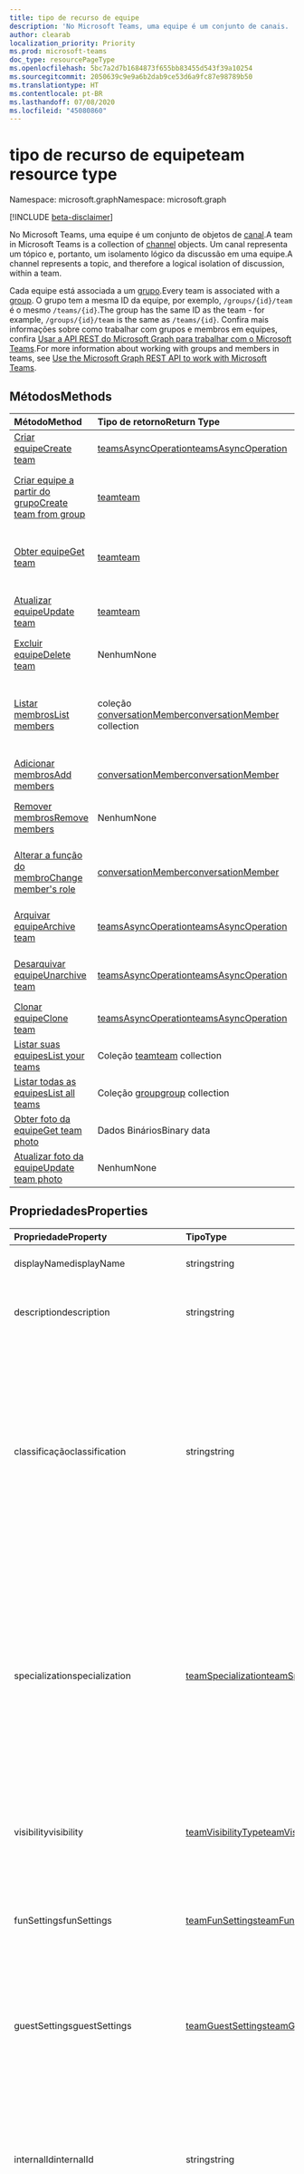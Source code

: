 ```yaml
---
title: tipo de recurso de equipe
description: 'No Microsoft Teams, uma equipe é um conjunto de canais. '
author: clearab
localization_priority: Priority
ms.prod: microsoft-teams
doc_type: resourcePageType
ms.openlocfilehash: 5bc7a2d7b1684873f655bb83455d543f39a10254
ms.sourcegitcommit: 2050639c9e9a6b2dab9ce53d6a9fc87e98789b50
ms.translationtype: HT
ms.contentlocale: pt-BR
ms.lasthandoff: 07/08/2020
ms.locfileid: "45080860"
---
```

# <a name="team-resource-type"></a><span data-ttu-id="20ec5-103">tipo de recurso de equipe</span><span class="sxs-lookup"><span data-stu-id="20ec5-103">team resource type</span></span>

<span data-ttu-id="20ec5-104">Namespace: microsoft.graph</span><span class="sxs-lookup"><span data-stu-id="20ec5-104">Namespace: microsoft.graph</span></span>

[!INCLUDE [beta-disclaimer](../../includes/beta-disclaimer.md)]

<span data-ttu-id="20ec5-105">No Microsoft Teams, uma equipe é um conjunto de objetos de [canal](channel.md).</span><span class="sxs-lookup"><span data-stu-id="20ec5-105">A team in Microsoft Teams is a collection of [channel](channel.md) objects.</span></span> <span data-ttu-id="20ec5-106">Um canal representa um tópico e, portanto, um isolamento lógico da discussão em uma equipe.</span><span class="sxs-lookup"><span data-stu-id="20ec5-106">A channel represents a topic, and therefore a logical isolation of discussion, within a team.</span></span>

<span data-ttu-id="20ec5-107">Cada equipe está associada a um [grupo](../resources/group.md).</span><span class="sxs-lookup"><span data-stu-id="20ec5-107">Every team is associated with a [group](../resources/group.md).</span></span> <span data-ttu-id="20ec5-108">O grupo tem a mesma ID da equipe, por exemplo, `/groups/{id}/team` é o mesmo `/teams/{id}`.</span><span class="sxs-lookup"><span data-stu-id="20ec5-108">The group has the same ID as the team - for example, `/groups/{id}/team` is the same as `/teams/{id}`.</span></span> <span data-ttu-id="20ec5-109">Confira mais informações sobre como trabalhar com grupos e membros em equipes, confira [Usar a API REST do Microsoft Graph para trabalhar com o Microsoft Teams](teams-api-overview.md).</span><span class="sxs-lookup"><span data-stu-id="20ec5-109">For more information about working with groups and members in teams, see [Use the Microsoft Graph REST API to work with Microsoft Teams](teams-api-overview.md).</span></span>

## <a name="methods"></a><span data-ttu-id="20ec5-110">Métodos</span><span class="sxs-lookup"><span data-stu-id="20ec5-110">Methods</span></span>

| <span data-ttu-id="20ec5-111">Método</span><span class="sxs-lookup"><span data-stu-id="20ec5-111">Method</span></span>       | <span data-ttu-id="20ec5-112">Tipo de retorno</span><span class="sxs-lookup"><span data-stu-id="20ec5-112">Return Type</span></span>  |<span data-ttu-id="20ec5-113">Descrição</span><span class="sxs-lookup"><span data-stu-id="20ec5-113">Description</span></span>|
|:---------------|:--------|:----------|
|[<span data-ttu-id="20ec5-114">Criar equipe</span><span class="sxs-lookup"><span data-stu-id="20ec5-114">Create team</span></span>](../api/team-post.md) | [<span data-ttu-id="20ec5-115">teamsAsyncOperation</span><span class="sxs-lookup"><span data-stu-id="20ec5-115">teamsAsyncOperation</span></span>](teamsasyncoperation.md) | <span data-ttu-id="20ec5-116">Crie uma equipe do zero.</span><span class="sxs-lookup"><span data-stu-id="20ec5-116">Create a team from scratch.</span></span> |
|[<span data-ttu-id="20ec5-117">Criar equipe a partir do grupo</span><span class="sxs-lookup"><span data-stu-id="20ec5-117">Create team from group</span></span>](../api/team-put-teams.md) | [<span data-ttu-id="20ec5-118">team</span><span class="sxs-lookup"><span data-stu-id="20ec5-118">team</span></span>](team.md) | <span data-ttu-id="20ec5-119">Crie uma nova equipe ou adicione uma equipe a um grupo existente.</span><span class="sxs-lookup"><span data-stu-id="20ec5-119">Create a new team, or add a team to an existing group.</span></span>|
|[<span data-ttu-id="20ec5-120">Obter equipe</span><span class="sxs-lookup"><span data-stu-id="20ec5-120">Get team</span></span>](../api/team-get.md) | [<span data-ttu-id="20ec5-121">team</span><span class="sxs-lookup"><span data-stu-id="20ec5-121">team</span></span>](team.md) | <span data-ttu-id="20ec5-122">Recupere as propriedades e relações da equipe especificada.</span><span class="sxs-lookup"><span data-stu-id="20ec5-122">Retrieve the properties and relationships of the specified team.</span></span>|
|[<span data-ttu-id="20ec5-123">Atualizar equipe</span><span class="sxs-lookup"><span data-stu-id="20ec5-123">Update team</span></span>](../api/team-update.md) | [<span data-ttu-id="20ec5-124">team</span><span class="sxs-lookup"><span data-stu-id="20ec5-124">team</span></span>](team.md) |<span data-ttu-id="20ec5-125">Atualize as propriedades da equipe especificada.</span><span class="sxs-lookup"><span data-stu-id="20ec5-125">Update the properties of the specified team.</span></span> |
|[<span data-ttu-id="20ec5-126">Excluir equipe</span><span class="sxs-lookup"><span data-stu-id="20ec5-126">Delete team</span></span>](/graph/api/group-delete?view=graph-rest-1.0) | <span data-ttu-id="20ec5-127">Nenhum</span><span class="sxs-lookup"><span data-stu-id="20ec5-127">None</span></span> |<span data-ttu-id="20ec5-128">Exclua a equipe e o grupo associado.</span><span class="sxs-lookup"><span data-stu-id="20ec5-128">Delete the team and its associated group.</span></span> |
|[<span data-ttu-id="20ec5-129">Listar membros</span><span class="sxs-lookup"><span data-stu-id="20ec5-129">List members</span></span>](../api/team-list-members.md)|<span data-ttu-id="20ec5-130">coleção [conversationMember](../resources/conversationmember.md)</span><span class="sxs-lookup"><span data-stu-id="20ec5-130">[conversationMember](../resources/conversationmember.md) collection</span></span>|<span data-ttu-id="20ec5-131">Obtenha o conversationMembers da propriedade de navegação dos membros.</span><span class="sxs-lookup"><span data-stu-id="20ec5-131">Get the conversationMembers from the members navigation property.</span></span>|
|[<span data-ttu-id="20ec5-132">Adicionar membros</span><span class="sxs-lookup"><span data-stu-id="20ec5-132">Add members</span></span>](../api/team-post-members.md)|[<span data-ttu-id="20ec5-133">conversationMember</span><span class="sxs-lookup"><span data-stu-id="20ec5-133">conversationMember</span></span>](../resources/conversationmember.md)|<span data-ttu-id="20ec5-134">Adicionar um novo membro.</span><span class="sxs-lookup"><span data-stu-id="20ec5-134">Add a new member.</span></span>|
|[<span data-ttu-id="20ec5-135">Remover membros</span><span class="sxs-lookup"><span data-stu-id="20ec5-135">Remove members</span></span>](../api/team-delete-members.md)|<span data-ttu-id="20ec5-136">Nenhum</span><span class="sxs-lookup"><span data-stu-id="20ec5-136">None</span></span>|<span data-ttu-id="20ec5-137">Excluir um objeto [conversationMember](../resources/conversationmember.md).</span><span class="sxs-lookup"><span data-stu-id="20ec5-137">Delete a [conversationMember](../resources/conversationmember.md) object.</span></span>|
|[<span data-ttu-id="20ec5-138">Alterar a função do membro</span><span class="sxs-lookup"><span data-stu-id="20ec5-138">Change member's role</span></span>](../api/conversationmember-update.md)|[<span data-ttu-id="20ec5-139">conversationMember</span><span class="sxs-lookup"><span data-stu-id="20ec5-139">conversationMember</span></span>](../resources/conversationmember.md)|<span data-ttu-id="20ec5-140">Alterar um membro para um proprietário ou voltar para um membro regular.</span><span class="sxs-lookup"><span data-stu-id="20ec5-140">Change a member to an owner or back to a regular member.</span></span>|
|[<span data-ttu-id="20ec5-141">Arquivar equipe</span><span class="sxs-lookup"><span data-stu-id="20ec5-141">Archive team</span></span>](../api/team-archive.md) | [<span data-ttu-id="20ec5-142">teamsAsyncOperation</span><span class="sxs-lookup"><span data-stu-id="20ec5-142">teamsAsyncOperation</span></span>](../resources/teamsasyncoperation.md) |<span data-ttu-id="20ec5-143">Coloque a equipe em um estado somente leitura.</span><span class="sxs-lookup"><span data-stu-id="20ec5-143">Put the team in a read-only state.</span></span> |
|[<span data-ttu-id="20ec5-144">Desarquivar equipe</span><span class="sxs-lookup"><span data-stu-id="20ec5-144">Unarchive team</span></span>](../api/team-unarchive.md) | [<span data-ttu-id="20ec5-145">teamsAsyncOperation</span><span class="sxs-lookup"><span data-stu-id="20ec5-145">teamsAsyncOperation</span></span>](../resources/teamsasyncoperation.md) |<span data-ttu-id="20ec5-146">Restaure a equipe com um estado de leitura e gravação.</span><span class="sxs-lookup"><span data-stu-id="20ec5-146">Restore the team to a read-write state.</span></span> |
|[<span data-ttu-id="20ec5-147">Clonar equipe</span><span class="sxs-lookup"><span data-stu-id="20ec5-147">Clone team</span></span>](../api/team-clone.md) | [<span data-ttu-id="20ec5-148">teamsAsyncOperation</span><span class="sxs-lookup"><span data-stu-id="20ec5-148">teamsAsyncOperation</span></span>](../resources/teamsasyncoperation.md) |<span data-ttu-id="20ec5-149">Copie a equipe e o grupo associado.</span><span class="sxs-lookup"><span data-stu-id="20ec5-149">Copy the team and its associated group.</span></span> |
|[<span data-ttu-id="20ec5-150">Listar suas equipes</span><span class="sxs-lookup"><span data-stu-id="20ec5-150">List your teams</span></span>](../api/user-list-joinedteams.md) | <span data-ttu-id="20ec5-151">Coleção [team](team.md)</span><span class="sxs-lookup"><span data-stu-id="20ec5-151">[team](team.md) collection</span></span> | <span data-ttu-id="20ec5-152">Liste as equipes das quais você é membro.</span><span class="sxs-lookup"><span data-stu-id="20ec5-152">List the teams you are a member of.</span></span> |
|[<span data-ttu-id="20ec5-153">Listar todas as equipes</span><span class="sxs-lookup"><span data-stu-id="20ec5-153">List all teams</span></span>](/graph/teams-list-all-teams) | <span data-ttu-id="20ec5-154">Coleção [group](group.md)</span><span class="sxs-lookup"><span data-stu-id="20ec5-154">[group](group.md) collection</span></span> | <span data-ttu-id="20ec5-155">Liste todos os grupos que têm equipes.</span><span class="sxs-lookup"><span data-stu-id="20ec5-155">List all groups that have teams.</span></span> |
|[<span data-ttu-id="20ec5-156">Obter foto da equipe</span><span class="sxs-lookup"><span data-stu-id="20ec5-156">Get team photo</span></span>](../api/team-get-photo.md) | <span data-ttu-id="20ec5-157">Dados Binários</span><span class="sxs-lookup"><span data-stu-id="20ec5-157">Binary data</span></span> | <span data-ttu-id="20ec5-158">Obter a foto (imagem) de uma equipe.</span><span class="sxs-lookup"><span data-stu-id="20ec5-158">Get the photo (picture) for a team.</span></span> |
|[<span data-ttu-id="20ec5-159">Atualizar foto da equipe</span><span class="sxs-lookup"><span data-stu-id="20ec5-159">Update team photo</span></span>](../api/team-update-photo.md) | <span data-ttu-id="20ec5-160">Nenhum</span><span class="sxs-lookup"><span data-stu-id="20ec5-160">None</span></span> | <span data-ttu-id="20ec5-161">Atualizar a foto (imagem) de uma equipe.</span><span class="sxs-lookup"><span data-stu-id="20ec5-161">Update the photo (picture) for a team.</span></span> |

## <a name="properties"></a><span data-ttu-id="20ec5-162">Propriedades</span><span class="sxs-lookup"><span data-stu-id="20ec5-162">Properties</span></span>

| <span data-ttu-id="20ec5-163">Propriedade</span><span class="sxs-lookup"><span data-stu-id="20ec5-163">Property</span></span> | <span data-ttu-id="20ec5-164">Tipo</span><span class="sxs-lookup"><span data-stu-id="20ec5-164">Type</span></span> | <span data-ttu-id="20ec5-165">Descrição</span><span class="sxs-lookup"><span data-stu-id="20ec5-165">Description</span></span> |
|:---------------|:--------|:----------|
|<span data-ttu-id="20ec5-166">displayName</span><span class="sxs-lookup"><span data-stu-id="20ec5-166">displayName</span></span>|<span data-ttu-id="20ec5-167">string</span><span class="sxs-lookup"><span data-stu-id="20ec5-167">string</span></span>| <span data-ttu-id="20ec5-168">O nome da equipe.</span><span class="sxs-lookup"><span data-stu-id="20ec5-168">The name of the team.</span></span> |
|<span data-ttu-id="20ec5-169">description</span><span class="sxs-lookup"><span data-stu-id="20ec5-169">description</span></span>|<span data-ttu-id="20ec5-170">string</span><span class="sxs-lookup"><span data-stu-id="20ec5-170">string</span></span>| <span data-ttu-id="20ec5-171">Uma descrição opcional para a equipe.</span><span class="sxs-lookup"><span data-stu-id="20ec5-171">An optional description for the team.</span></span> |
|<span data-ttu-id="20ec5-172">classificação</span><span class="sxs-lookup"><span data-stu-id="20ec5-172">classification</span></span>|<span data-ttu-id="20ec5-173">string</span><span class="sxs-lookup"><span data-stu-id="20ec5-173">string</span></span>| <span data-ttu-id="20ec5-174">Um rótulo opcional.</span><span class="sxs-lookup"><span data-stu-id="20ec5-174">An optional label.</span></span> <span data-ttu-id="20ec5-175">Normalmente descreve a confidencialidade da empresa ou dos dados da equipe.</span><span class="sxs-lookup"><span data-stu-id="20ec5-175">Typically describes the data or business sensitivity of the team.</span></span> <span data-ttu-id="20ec5-176">Deve coincidir com um dos conjuntos predefinidos no diretório do locatário.</span><span class="sxs-lookup"><span data-stu-id="20ec5-176">Must match one of a pre-configured set in the tenant's directory.</span></span> |
|<span data-ttu-id="20ec5-177">specialization</span><span class="sxs-lookup"><span data-stu-id="20ec5-177">specialization</span></span>|[<span data-ttu-id="20ec5-178">teamSpecialization</span><span class="sxs-lookup"><span data-stu-id="20ec5-178">teamSpecialization</span></span>](teamspecialization.md)| <span data-ttu-id="20ec5-179">Opcional.</span><span class="sxs-lookup"><span data-stu-id="20ec5-179">Optional.</span></span> <span data-ttu-id="20ec5-180">Indica se a equipe destina-se a um caso de uso específico.</span><span class="sxs-lookup"><span data-stu-id="20ec5-180">Indicates whether the team is intended for a particular use case.</span></span>  <span data-ttu-id="20ec5-181">Cada especialização de equipe tem acesso a comportamentos e experiências exclusivos direcionados ao seu caso de uso.</span><span class="sxs-lookup"><span data-stu-id="20ec5-181">Each team specialization has access to unique behaviors and experiences targeted to its use case.</span></span> |
|<span data-ttu-id="20ec5-182">visibility</span><span class="sxs-lookup"><span data-stu-id="20ec5-182">visibility</span></span>|[<span data-ttu-id="20ec5-183">teamVisibilityType</span><span class="sxs-lookup"><span data-stu-id="20ec5-183">teamVisibilityType</span></span>](teamvisibilitytype.md)| <span data-ttu-id="20ec5-184">A visibilidade de um grupo e equipe.</span><span class="sxs-lookup"><span data-stu-id="20ec5-184">The visibility of a the group and team.</span></span> <span data-ttu-id="20ec5-185">O padrão é Público.</span><span class="sxs-lookup"><span data-stu-id="20ec5-185">Defaults to Public.</span></span> |
|<span data-ttu-id="20ec5-186">funSettings</span><span class="sxs-lookup"><span data-stu-id="20ec5-186">funSettings</span></span>|[<span data-ttu-id="20ec5-187">teamFunSettings</span><span class="sxs-lookup"><span data-stu-id="20ec5-187">teamFunSettings</span></span>](teamfunsettings.md) |<span data-ttu-id="20ec5-188">Configurações que definem o uso de Giphy, memes e figurinhas na equipe.</span><span class="sxs-lookup"><span data-stu-id="20ec5-188">Settings to configure use of Giphy, memes, and stickers in the team.</span></span>|
|<span data-ttu-id="20ec5-189">guestSettings</span><span class="sxs-lookup"><span data-stu-id="20ec5-189">guestSettings</span></span>|[<span data-ttu-id="20ec5-190">teamGuestSettings</span><span class="sxs-lookup"><span data-stu-id="20ec5-190">teamGuestSettings</span></span>](teamguestsettings.md) |<span data-ttu-id="20ec5-191">Configurações que definem se os convidados podem criar, atualizar ou excluir canais na equipe.</span><span class="sxs-lookup"><span data-stu-id="20ec5-191">Settings to configure whether guests can create, update, or delete channels in the team.</span></span>|
|<span data-ttu-id="20ec5-192">internalId</span><span class="sxs-lookup"><span data-stu-id="20ec5-192">internalId</span></span> | <span data-ttu-id="20ec5-193">string</span><span class="sxs-lookup"><span data-stu-id="20ec5-193">string</span></span> | <span data-ttu-id="20ec5-194">Uma ID exclusiva da equipe, que foi usada em alguns locais, como o log de auditoria da [API da Atividade de Gestão do Office 365](https://docs.microsoft.com/office/office-365-management-api/office-365-management-activity-api-reference).</span><span class="sxs-lookup"><span data-stu-id="20ec5-194">A unique ID for the team that has been used in a few places such as the audit log/[Office 365 Management Activity API](https://docs.microsoft.com/office/office-365-management-api/office-365-management-activity-api-reference).</span></span> |
|<span data-ttu-id="20ec5-195">isArchived</span><span class="sxs-lookup"><span data-stu-id="20ec5-195">isArchived</span></span>|<span data-ttu-id="20ec5-196">Booliano</span><span class="sxs-lookup"><span data-stu-id="20ec5-196">Boolean</span></span>|<span data-ttu-id="20ec5-197">Se essa equipe está no modo somente leitura.</span><span class="sxs-lookup"><span data-stu-id="20ec5-197">Whether this team is in read-only mode.</span></span> |
|<span data-ttu-id="20ec5-198">memberSettings</span><span class="sxs-lookup"><span data-stu-id="20ec5-198">memberSettings</span></span>|[<span data-ttu-id="20ec5-199">teamMemberSettings</span><span class="sxs-lookup"><span data-stu-id="20ec5-199">teamMemberSettings</span></span>](teammembersettings.md) |<span data-ttu-id="20ec5-200">Configurações para configurar se os membros podem executar determinadas ações, por exemplo, criar canais e adicionar bots na equipe.</span><span class="sxs-lookup"><span data-stu-id="20ec5-200">Settings to configure whether members can perform certain actions, for example, create channels and add bots, in the team.</span></span>|
|<span data-ttu-id="20ec5-201">messagingSettings</span><span class="sxs-lookup"><span data-stu-id="20ec5-201">messagingSettings</span></span>|[<span data-ttu-id="20ec5-202">teamMessagingSettings</span><span class="sxs-lookup"><span data-stu-id="20ec5-202">teamMessagingSettings</span></span>](teammessagingsettings.md) |<span data-ttu-id="20ec5-203">Configurações para definir a mensagens e menções na equipe.</span><span class="sxs-lookup"><span data-stu-id="20ec5-203">Settings to configure messaging and mentions in the team.</span></span>|
|<span data-ttu-id="20ec5-204">discoverySettings</span><span class="sxs-lookup"><span data-stu-id="20ec5-204">discoverySettings</span></span>|[<span data-ttu-id="20ec5-205">teamDiscoverySettings</span><span class="sxs-lookup"><span data-stu-id="20ec5-205">teamDiscoverySettings</span></span>](teamdiscoverysettings.md) |<span data-ttu-id="20ec5-206">Configurações de capacidade de descoberta da equipe por outras pessoas.</span><span class="sxs-lookup"><span data-stu-id="20ec5-206">Settings to configure team discoverability by others.</span></span>|
|<span data-ttu-id="20ec5-207">webUrl</span><span class="sxs-lookup"><span data-stu-id="20ec5-207">webUrl</span></span>|<span data-ttu-id="20ec5-208">cadeia de caracteres (somente leitura)</span><span class="sxs-lookup"><span data-stu-id="20ec5-208">string (readonly)</span></span> | <span data-ttu-id="20ec5-209">Um hiperlink que será enviado à equipe no cliente do Microsoft Teams.</span><span class="sxs-lookup"><span data-stu-id="20ec5-209">A hyperlink that will go to the team in the Microsoft Teams client.</span></span> <span data-ttu-id="20ec5-210">Esta é a URL que você recebe ao clicar com o botão direito do mouse em uma equipe no cliente do Microsoft Teams e escolher **Obter o link para a equipe**.</span><span class="sxs-lookup"><span data-stu-id="20ec5-210">This is the URL that you get when you right-click a team in the Microsoft Teams client and select **Get link to team**.</span></span> <span data-ttu-id="20ec5-211">Essa URL deve ser tratada como um blob opaco e não analisado.</span><span class="sxs-lookup"><span data-stu-id="20ec5-211">This URL should be treated as an opaque blob, and not parsed.</span></span> |
|<span data-ttu-id="20ec5-212">classSettings</span><span class="sxs-lookup"><span data-stu-id="20ec5-212">classSettings</span></span>|[<span data-ttu-id="20ec5-213">teamClassSettings</span><span class="sxs-lookup"><span data-stu-id="20ec5-213">teamClassSettings</span></span>](teamclasssettings.md) |<span data-ttu-id="20ec5-214">Definir configurações de uma classe.</span><span class="sxs-lookup"><span data-stu-id="20ec5-214">Configure settings of a class.</span></span> <span data-ttu-id="20ec5-215">Disponível apenas quando a equipe representa uma classe.</span><span class="sxs-lookup"><span data-stu-id="20ec5-215">Available only when the team represents a class.</span></span>|

## <a name="relationships"></a><span data-ttu-id="20ec5-216">Relações</span><span class="sxs-lookup"><span data-stu-id="20ec5-216">Relationships</span></span>

| <span data-ttu-id="20ec5-217">Relação</span><span class="sxs-lookup"><span data-stu-id="20ec5-217">Relationship</span></span> | <span data-ttu-id="20ec5-218">Tipo</span><span class="sxs-lookup"><span data-stu-id="20ec5-218">Type</span></span> | <span data-ttu-id="20ec5-219">Descrição</span><span class="sxs-lookup"><span data-stu-id="20ec5-219">Description</span></span> |
|:---------------|:--------|:----------|
|<span data-ttu-id="20ec5-220">channels</span><span class="sxs-lookup"><span data-stu-id="20ec5-220">channels</span></span>|<span data-ttu-id="20ec5-221">Coleção [channel](channel.md)</span><span class="sxs-lookup"><span data-stu-id="20ec5-221">[channel](channel.md) collection</span></span>|<span data-ttu-id="20ec5-222">A coleção de canais e mensagens associadas à equipe.</span><span class="sxs-lookup"><span data-stu-id="20ec5-222">The collection of channels & messages associated with the team.</span></span>|
|<span data-ttu-id="20ec5-223">installedApps</span><span class="sxs-lookup"><span data-stu-id="20ec5-223">installedApps</span></span>|<span data-ttu-id="20ec5-224">Coleção [teamsAppInstallation](teamsappinstallation.md)</span><span class="sxs-lookup"><span data-stu-id="20ec5-224">[teamsAppInstallation](teamsappinstallation.md) collection</span></span>|<span data-ttu-id="20ec5-225">Os aplicativos instalados nessa equipe.</span><span class="sxs-lookup"><span data-stu-id="20ec5-225">The apps installed in this team.</span></span>|
|<span data-ttu-id="20ec5-226">members</span><span class="sxs-lookup"><span data-stu-id="20ec5-226">members</span></span>|<span data-ttu-id="20ec5-227">coleção [conversationMember](../resources/conversationmember.md)</span><span class="sxs-lookup"><span data-stu-id="20ec5-227">[conversationMember](../resources/conversationmember.md) collection</span></span>|<span data-ttu-id="20ec5-228">Membros e proprietários da equipe.</span><span class="sxs-lookup"><span data-stu-id="20ec5-228">Members and owners of the team.</span></span>|
|<span data-ttu-id="20ec5-229">owners</span><span class="sxs-lookup"><span data-stu-id="20ec5-229">owners</span></span>|[<span data-ttu-id="20ec5-230">user</span><span class="sxs-lookup"><span data-stu-id="20ec5-230">user</span></span>](user.md)| <span data-ttu-id="20ec5-231">A lista de proprietários desta equipe.</span><span class="sxs-lookup"><span data-stu-id="20ec5-231">The list of this team's owners.</span></span> <span data-ttu-id="20ec5-232">Atualmente, ao criar uma equipe usando permissões de aplicativo, exatamente um proprietário deve ser especificado.</span><span class="sxs-lookup"><span data-stu-id="20ec5-232">Currently, when creating a team using application permissions, exactly one owner must be specified.</span></span> <span data-ttu-id="20ec5-233">Ao usar permissões delegadas pelo usuário, nenhum proprietário pode ser especificado (o usuário atual é o proprietário).</span><span class="sxs-lookup"><span data-stu-id="20ec5-233">When using user delegated permissions, no owner can be specified (the current user is the owner).</span></span> <span data-ttu-id="20ec5-234">O proprietário deve ser especificado como um objeto ID (GUID), não um UPN.</span><span class="sxs-lookup"><span data-stu-id="20ec5-234">Owner must be specified as an object ID (GUID), not a UPN.</span></span> |
|<span data-ttu-id="20ec5-235">operations</span><span class="sxs-lookup"><span data-stu-id="20ec5-235">operations</span></span>|<span data-ttu-id="20ec5-236">Coleção [teamsAsyncOperation](teamsasyncoperation.md)</span><span class="sxs-lookup"><span data-stu-id="20ec5-236">[teamsAsyncOperation](teamsasyncoperation.md) collection</span></span>| <span data-ttu-id="20ec5-237">As operações assíncronas que foram executadas ou estão em execução nesta equipe.</span><span class="sxs-lookup"><span data-stu-id="20ec5-237">The async operations that ran or are running on this team.</span></span> | 
|<span data-ttu-id="20ec5-238">photo</span><span class="sxs-lookup"><span data-stu-id="20ec5-238">photo</span></span>|[<span data-ttu-id="20ec5-239">profilePhoto</span><span class="sxs-lookup"><span data-stu-id="20ec5-239">profilePhoto</span></span>](../resources/profilephoto.md)|<span data-ttu-id="20ec5-240">Foto da equipe.</span><span class="sxs-lookup"><span data-stu-id="20ec5-240">The team photo.</span></span>|
|[<span data-ttu-id="20ec5-241">primaryChannel</span><span class="sxs-lookup"><span data-stu-id="20ec5-241">primaryChannel</span></span>](../api/team-get-primarychannel.md)|[<span data-ttu-id="20ec5-242">channel</span><span class="sxs-lookup"><span data-stu-id="20ec5-242">channel</span></span>](channel.md)| <span data-ttu-id="20ec5-243">O canal geral da equipe.</span><span class="sxs-lookup"><span data-stu-id="20ec5-243">The general channel for the team.</span></span> | 
|<span data-ttu-id="20ec5-244">Cronograma</span><span class="sxs-lookup"><span data-stu-id="20ec5-244">schedule</span></span>|[<span data-ttu-id="20ec5-245">Cronograma</span><span class="sxs-lookup"><span data-stu-id="20ec5-245">schedule</span></span>](schedule.md)| <span data-ttu-id="20ec5-246">Cronograma de turno para essa equipe.</span><span class="sxs-lookup"><span data-stu-id="20ec5-246">The schedule of shifts for this team.</span></span>|
|<span data-ttu-id="20ec5-247">template</span><span class="sxs-lookup"><span data-stu-id="20ec5-247">template</span></span>|[<span data-ttu-id="20ec5-248">teamsTemplate</span><span class="sxs-lookup"><span data-stu-id="20ec5-248">teamsTemplate</span></span>](teamstemplate.md)| <span data-ttu-id="20ec5-249">O modelo usado para criar essa equipe.</span><span class="sxs-lookup"><span data-stu-id="20ec5-249">The template this team was created from.</span></span> <span data-ttu-id="20ec5-250">Confira os [modelos disponíveis](https://docs.microsoft.com/MicrosoftTeams/get-started-with-teams-templates).</span><span class="sxs-lookup"><span data-stu-id="20ec5-250">See [available templates](https://docs.microsoft.com/MicrosoftTeams/get-started-with-teams-templates).</span></span> |

## <a name="json-representation"></a><span data-ttu-id="20ec5-251">Representação JSON</span><span class="sxs-lookup"><span data-stu-id="20ec5-251">JSON representation</span></span>

<span data-ttu-id="20ec5-252">Veja a seguir uma representação JSON do recurso.</span><span class="sxs-lookup"><span data-stu-id="20ec5-252">The following is a JSON representation of the resource.</span></span>

><span data-ttu-id="20ec5-253">**Observação:** se a equipe for do tipo classe, uma propriedade **classSettings** será aplicada à equipe.</span><span class="sxs-lookup"><span data-stu-id="20ec5-253">**Note:** If the team is of type class, a **classSettings** property is applied on the team.</span></span>

<!-- {
  "blockType": "resource",
  "@odata.type": "microsoft.graph.team",
  "baseType": "microsoft.graph.entity"
}-->

```json
{
  "guestSettings": {"@odata.type": "microsoft.graph.teamGuestSettings"},
  "memberSettings": {"@odata.type": "microsoft.graph.teamMemberSettings"},
  "messagingSettings": {"@odata.type": "microsoft.graph.teamMessagingSettings"},
  "funSettings": {"@odata.type": "microsoft.graph.teamFunSettings"},
  "discoverySettings": {"@odata.type": "microsoft.graph.teamDiscoverySettings"},
  "internalId": "string",
  "isArchived": false,
  "webUrl": "string (URL)",
  "displayName": "string",
  "description": "string",
  "classification": "string",
  "specialization": "string",
  "visibility": "string",
  "classSettings": {"@odata.type": "microsoft.graph.teamClassSettings"}
}
```

<!-- uuid: 8fcb5dbc-d5aa-4681-8e31-b001d5168d79
2015-10-25 14:57:30 UTC -->
<!--
{
  "type": "#page.annotation",
  "description": "team resource",
  "keywords": "",
  "section": "documentation",
  "tocPath": "",
  "suppressions": []
}
-->

## <a name="see-also"></a><span data-ttu-id="20ec5-254">Confira também</span><span class="sxs-lookup"><span data-stu-id="20ec5-254">See also</span></span>

- [<span data-ttu-id="20ec5-255">Como criar um grupo com uma equipe</span><span class="sxs-lookup"><span data-stu-id="20ec5-255">Creating a group with a team</span></span>](/graph/teams-create-group-and-team)
- [<span data-ttu-id="20ec5-256">Usar o API do Microsoft Graph para trabalhar com o Microsoft Teams</span><span class="sxs-lookup"><span data-stu-id="20ec5-256">Use the Microsoft Graph API to work with Microsoft Teams</span></span>](teams-api-overview.md)

